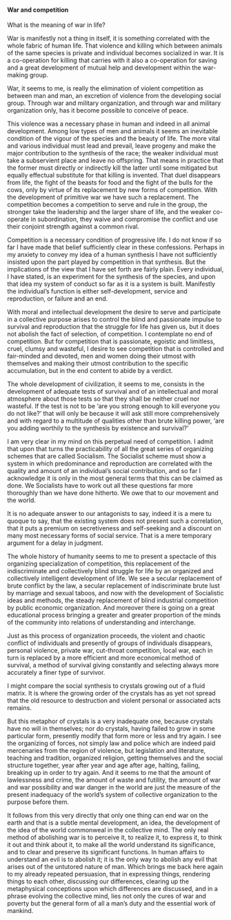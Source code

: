#### War and competition

What is the meaning of war in life?

War is manifestly not a thing in itself, it is something correlated with
the whole fabric of human life. That violence and killing which between
animals of the same species is private and individual becomes socialized
in war. It is a co-operation for killing that carries with it also a
co-operation for saving and a great development of mutual help and
development within the war-making group.

War, it seems to me, is really the elimination of violent competition as
between man and man, an excretion of violence from the developing social
group. Through war and military organization, and through war and
military organization only, has it become possible to conceive of peace.

This violence was a necessary phase in human and indeed in all animal
development. Among low types of men and animals it seems an inevitable
condition of the vigour of the species and the beauty of life. The more
vital and various individual must lead and prevail, leave progeny and
make the major contribution to the synthesis of the race; the weaker
individual must take a subservient place and leave no offspring. That
means in practice that the former must directly or indirectly kill the
latter until some mitigated but equally effectual substitute for that
killing is invented. That duel disappears from life, the fight of the
beasts for food and the fight of the bulls for the cows, only by virtue
of its replacement by new forms of competition. With the development of
primitive war we have such a replacement. The competition becomes a
competition to serve and rule in the group, the stronger take the
leadership and the larger share of life, and the weaker co-operate in
subordination, they waive and compromise the conflict and use their
conjoint strength against a common rival.

Competition is a necessary condition of progressive life. I do not know
if so far I have made that belief sufficiently clear in these
confessions. Perhaps in my anxiety to convey my idea of a human
synthesis I have not sufficiently insisted upon the part played by
competition in that synthesis. But the implications of the view that I
have set forth are fairly plain. Every individual, I have stated, is an
experiment for the synthesis of the species, and upon that idea my
system of conduct so far as it is a system is built. Manifestly the
individual’s function is either self-development, service and
reproduction, or failure and an end.

With moral and intellectual development the desire to serve and
participate in a collective purpose arises to control the blind and
passionate impulse to survival and reproduction that the struggle for
life has given us, but it does not abolish the fact of selection, of
competition. I contemplate no end of competition. But for competition
that is passionate, egoistic and limitless, cruel, clumsy and wasteful,
I desire to see competition that is controlled and fair-minded and
devoted, men and women doing their utmost with themselves and making
their utmost contribution to the specific accumulation, but in the end
content to abide by a verdict.

The whole development of civilization, it seems to me, consists in the
development of adequate tests of survival and of an intellectual and
moral atmosphere about those tests so that they shall be neither cruel
nor wasteful. If the test is not to be ‘are you strong enough to kill
everyone you do not like?’ that will only be because it will ask still
more comprehensively and with regard to a multitude of qualities other
than brute killing power, ‘are you adding worthily to the synthesis by
existence and survival?’

I am very clear in my mind on this perpetual need of competition. I
admit that upon that turns the practicability of all the great series of
organizing schemes that are called Socialism. The Socialist scheme must
show a system in which predominance and reproduction are correlated with
the quality and amount of an individual’s social contribution, and so
far I acknowledge it is only in the most general terms that this can be
claimed as done. We Socialists have to work out all these questions far
more thoroughly than we have done hitherto. We owe that to our movement
and the world.

It is no adequate answer to our antagonists to say, indeed it is a mere
tu quoque to say, that the existing system does not present such a
correlation, that it puts a premium on secretiveness and self-seeking
and a discount on many most necessary forms of social service. That is a
mere temporary argument for a delay in judgment.

The whole history of humanity seems to me to present a spectacle of this
organizing specialization of competition, this replacement of the
indiscriminate and collectively blind struggle for life by an organized
and collectively intelligent development of life. We see a secular
replacement of brute conflict by the law, a secular replacement of
indiscriminate brute lust by marriage and sexual taboos, and now with
the development of Socialistic ideas and methods, the steady replacement
of blind industrial competition by public economic organization. And
moreover there is going on a great educational process bringing a
greater and greater proportion of the minds of the community into
relations of understanding and interchange.

Just as this process of organization proceeds, the violent and chaotic
conflict of individuals and presently of groups of individuals
disappears, personal violence, private war, cut-throat competition,
local war, each in turn is replaced by a more efficient and more
economical method of survival, a method of survival giving constantly
and selecting always more accurately a finer type of survivor.

I might compare the social synthesis to crystals growing out of a fluid
matrix. It is where the growing order of the crystals has as yet not
spread that the old resource to destruction and violent personal or
associated acts remains.

But this metaphor of crystals is a very inadequate one, because crystals
have no will in themselves; nor do crystals, having failed to grow in
some particular form, presently modify that form more or less and try
again. I see the organizing of forces, not simply law and police which
are indeed paid mercenaries from the region of violence, but legislation
and literature, teaching and tradition, organized religion, getting
themselves and the social structure together, year after year and age
after age, halting, failing, breaking up in order to try again. And it
seems to me that the amount of lawlessness and crime, the amount of
waste and futility, the amount of war and war possibility and war danger
in the world are just the measure of the present inadequacy of the
world’s system of collective organization to the purpose before them.

It follows from this very directly that only one thing can end war on
the earth and that is a subtle mental development, an idea, the
development of the idea of the world commonweal in the collective mind.
The only real method of abolishing war is to perceive it, to realize it,
to express it, to think it out and think about it, to make all the world
understand its significance, and to clear and preserve its significant
functions. In human affairs to understand an evil is to abolish it; it
is the only way to abolish any evil that arises out of the untutored
nature of man. Which brings me back here again to my already repeated
persuasion, that in expressing things, rendering things to each other,
discussing our differences, clearing up the metaphysical conceptions
upon which differences are discussed, and in a phrase evolving the
collective mind, lies not only the cures of war and poverty but the
general form of all a man’s duty and the essential work of mankind.
